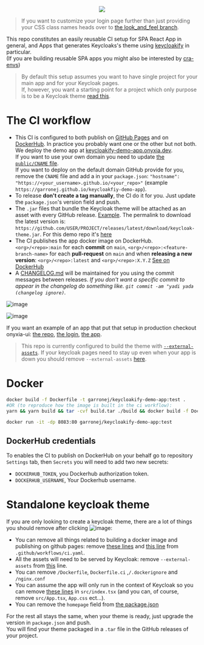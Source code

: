 <p align="center">
    <img src="https://github.com/garronej/keycloakify-demo-app/workflows/ci/badge.svg?branch=main">
</p>

> If you want to customize your login page further than just providing your
> CSS class names heads over to [the look_and_feel branch](https://github.com/garronej/keycloakify-demo-app/tree/look_and_feel).

This repo constitutes an easily reusable CI setup for SPA React App in general, and Apps that generates Keycloaks's theme 
using [keycloakify](https://github.com/InseeFrLab/keycloakify) in particular.  
(If you are building reusable SPA apps you might also be interested by [cra-envs](https://github.com/garronej/cra-envs))

> By default this setup assumes you want to have single project for your main app and for your Keycloak pages.  
> If, however, you want a starting point for a project which only purpose is to be a Keycloak theme [read this](/standalone-keycloak-theme).

# The CI workflow

- This CI is configured to both publish on [GitHub Pages](https://github.com/garronej/keycloakify-demo-app/blob/71baa789254f00bf521d40dc0a8db6925aa72942/.github/workflows/ci.yaml#L47-L65) and on [DockerHub](https://github.com/garronej/keycloakify-demo-app/blob/71baa789254f00bf521d40dc0a8db6925aa72942/.github/workflows/ci.yaml#L66-L111). In practice you probably want one
or the other but not both.  
We deploy the demo app at [keycloakify-demo-app.onyxia.dev](https://keycloakify-demo-app.onyxia.dev).  
If
you want to use your own domain you need to update [the `public/CNAME` file](https://github.com/garronej/keycloakify-demo-app/blob/main/public/CNAME).  
If you want to deploy on the default domain GitHub provide for you, remove the `CNAME` file and
add a in your `package.json`: `"hostname": "https://<your_username>.github.io/<your_repo>"` 
(example `https://garronej.github.io/keycloakfiy-demo-app`).
- To release **don't create a tag manually**, the CI do it for you. Just update the `package.json`'s version field and push.
- The `.jar` files that bundle the Keycloak theme will be attached as an asset with every GitHub release. [Example](https://github.com/InseeFrLab/keycloakify-demo-app/releases/tag/v0.1.0). The permalink to download the latest version is: `https://github.com/USER/PROJECT/releases/latest/download/keycloak-theme.jar`. 
  For this demo repo it's [here](https://github.com/garronej/keycloakify-demo-app/releases/latest/download/keycloak-theme.jar)
- The CI publishes the app docker image on DockerHub. `<org>/<repo>:main` for each **commit** on `main`, `<org>/<repo>:<feature-branch-name>` for each **pull-request** on `main`
  and when **releasing a new version**: `<org>/<repo>:latest` and `<org>/<repo>:X.Y.Z`
  [See on DockerHub](https://hub.docker.com/r/garronej/keycloakify-demo-app/tags?page=1&ordering=last_updated)
- A [CHANGELOG.md](https://github.com/InseeFrLab/keycloakify-demo-app/blob/main/CHANGELOG.md) will be maintained for you using the commit messages between releases. *If you don't want a specific commit to appear
  in the changelog do something like. `git commit -am "yadi yada (changelog ignore)`.*

![image](https://user-images.githubusercontent.com/6702424/149981027-a56dbd22-6b74-461b-be53-f460daa28700.png)
  
![image](https://user-images.githubusercontent.com/6702424/149980234-3587221c-5d50-47a2-a0fd-d3cf0fe46fc4.png)

If you want an example of an app that put that setup in production checkout onyxia-ui: [the repo](https://github.com/InseeFrLab/onyxia-ui), [the login](https://auth.lab.sspcloud.fr/auth/realms/sspcloud/protocol/openid-connect/auth?client_id=onyxia&redirect_uri=https%3A%2F%2Fonyxia.lab.sspcloud.fr), [the app](https://datalab.sspcloud.fr).  


> This repo is currently configured to build the theme with  [`--external-assets`](https://github.com/InseeFrLab/keycloakify#specify-from-where-the-resources-should-be-downloaded). 
> If your keycloak pages need to stay up even when your app is down you should remove `--external-assets` [here](https://github.com/garronej/keycloakify-demo-app/blob/f87f211c433d1520c9ecf66565c6b88779aa98ed/.github/workflows/ci.yaml#L139).

# Docker

```bash
docker build -f Dockerfile -t garronej/keycloakify-demo-app:test .
#OR (to reproduce how the image is built in the ci workflow):
yarn && yarn build && tar -cvf build.tar ./build && docker build -f Dockerfile.ci -t garronej/keycloakify-demo-app:test . && rm build.tar

docker run -it -dp 8083:80 garronej/keycloakify-demo-app:test
```

## DockerHub credentials

To enables the CI to publish on DockerHub on your behalf go to 
repository ``Settings`` tab, then ``Secrets`` you will need to add two new secrets:
- ``DOCKERHUB_TOKEN``, you Dockerhub authorization token.
- ``DOCKERHUB_USERNAME``, Your Dockerhub username.  

# Standalone keycloak theme

If you are only looking to create a keycloak theme, there are a lot of things you should remove after clicking ![image](https://user-images.githubusercontent.com/6702424/98155461-92395e80-1ed6-11eb-93b2-98c64453043f.png):  

- You can remove all things related to building a docker image and publishing on github pages: 
  remove [these lines](https://github.com/garronej/keycloakify-demo-app/blob/fc6bcb98b8d09ed13b5f52ed8d39923511669000/.github/workflows/ci.yaml#L45-L109) 
  and [this line](https://github.com/garronej/keycloakify-demo-app/blob/fc6bcb98b8d09ed13b5f52ed8d39923511669000/.github/workflows/ci.yaml#L118-L119) from `.github/workflows/ci.yaml`.
- All the assets will need to be served by Keycloak: remove `--external-assets` from [this](https://github.com/garronej/keycloakify-demo-app/blob/fc6bcb98b8d09ed13b5f52ed8d39923511669000/.github/workflows/ci.yaml#L21) line.  
- You can remove `/Dockerfile`, `Dockerfile.ci` ,`/.dockerignore` and `/nginx.conf`
- You can assume the app will only run in the context of Keycloak so you can remove [these lines](https://github.com/garronej/keycloakify-demo-app/blob/095e8e9b044044364ffb8a4c6e6a14e33674886e/src/index.tsx#L30-L31) 
  in `src/index.tsx` (and you can, of course, remove `src/App.tsx`, `App.css` ect...).
- You can remove the `homepage` field from [the package.json](https://github.com/garronej/keycloakify-demo-app/blob/095e8e9b044044364ffb8a4c6e6a14e33674886e/package.json#L2)

For the rest all stays the same, when your theme is ready, just upgrade the version in `package.json` and push.  
You will find your theme packaged in a `.tar` file in the GitHub releases of your project.

